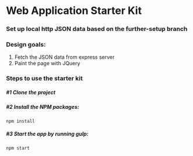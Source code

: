 # Web Application Starter Kit

### Set up local http JSON data based on the further-setup branch

### Design goals:
1. Fetch the JSON data from express server
2. Paint the page with JQuery

### Steps to use the starter kit

##### #1 Clone the project

##### #2 Install the NPM packages:
```
npm install
```

##### #3 Start the app by running gulp:
```
npm start
```
